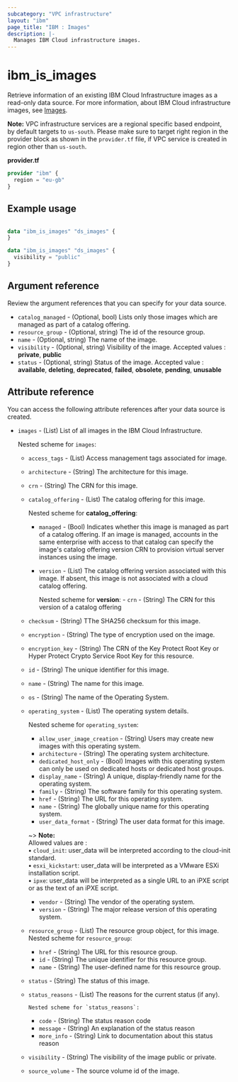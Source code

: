 ```yaml
---
subcategory: "VPC infrastructure"
layout: "ibm"
page_title: "IBM : Images"
description: |-
  Manages IBM Cloud infrastructure images.
---
```


# ibm_is_images
Retrieve information of an existing IBM Cloud Infrastructure images as a read-only data source. For more information, about IBM Cloud infrastructure images, see [Images](https://cloud.ibm.com/docs/vpc?topic=vpc-about-images).

**Note:** 
VPC infrastructure services are a regional specific based endpoint, by default targets to `us-south`. Please make sure to target right region in the provider block as shown in the `provider.tf` file, if VPC service is created in region other than `us-south`.

**provider.tf**

```terraform
provider "ibm" {
  region = "eu-gb"
}
```

## Example usage

```terraform

data "ibm_is_images" "ds_images" {
}

data "ibm_is_images" "ds_images" {
  visibility = "public"
}

```
## Argument reference

Review the argument references that you can specify for your data source. 

- `catalog_managed` - (Optional, bool) Lists only those images which are managed as part of a catalog offering.
- `resource_group` - (Optional, string) The id of the resource group.
- `name` - (Optional, string) The name of the image.
- `visibility` - (Optional, string) Visibility of the image. Accepted values : **private**, **public**
- `status` - (Optional, string) Status of the image. Accepted value : **available**, **deleting**, **deprecated**, **failed**, **obsolete**, **pending**, **unusable**

## Attribute reference
You can access the following attribute references after your data source is created. 

- `images` - (List) List of all images in the IBM Cloud Infrastructure.

  Nested scheme for `images`:
  - `access_tags`  - (List) Access management tags associated for image.
  - `architecture` - (String) The architecture for this image.
  - `crn` - (String) The CRN for this image.
  - `catalog_offering` - (List) The catalog offering for this image.

      Nested scheme for **catalog_offering**:
      - `managed` - (Bool) Indicates whether this image is managed as part of a catalog offering. If an image is managed, accounts in the same enterprise with access to that catalog can specify the image's catalog offering version CRN to provision virtual server instances using the image.
      - `version` - (List) The catalog offering version associated with this image. If absent, this image is not associated with a cloud catalog offering.
      
          Nested scheme for **version**:
            - `crn` - (String) The CRN for this version of a catalog offering
  - `checksum` - (String) TThe SHA256 checksum for this image.
  - `encryption` - (String) The type of encryption used on the image.
  - `encryption_key` - (String) The CRN of the Key Protect Root Key or Hyper Protect Crypto Service Root Key for this resource.
  - `id` - (String) The unique identifier for this image.
  - `name` - (String) The name for this image.
  - `os` - (String) The name of the Operating System.
  - `operating_system` - (List) The operating system details. 
    
      Nested scheme for `operating_system`:
      - `allow_user_image_creation` - (String) Users may create new images with this operating system.
      - `architecture` - (String) The operating system architecture.
      - `dedicated_host_only` - (Bool) Images with this operating system can only be used on dedicated hosts or dedicated host groups.
      - `display_name` - (String) A unique, display-friendly name for the operating system.
      - `family` - (String) The software family for this operating system.
      - `href` - (String) The URL for this operating system.
      - `name` - (String) The globally unique name for this operating system.
      - `user_data_format` - (String) The user data format for this image.
  
      ~> **Note:** </br> Allowed values are : </br>
        **&#x2022;** `cloud_init`: user_data will be interpreted according to the cloud-init standard.</br>
        **&#x2022;** `esxi_kickstart`: user_data will be interpreted as a VMware ESXi installation script.</br>
        **&#x2022;**  `ipxe`: user_data will be interpreted as a single URL to an iPXE script or as the text of an iPXE script.</br>
      - `vendor` - (String) The vendor of the operating system.
      - `version` - (String) The major release version of this operating system.
  - `resource_group` - (List) The resource group object, for this image.
      Nested scheme for `resource_group`:
      - `href` - (String) The URL for this resource group.
      - `id` - (String) The unique identifier for this resource group.
      - `name` - (String) The user-defined name for this resource group.
  - `status` - (String) The status of this image.
  - `status_reasons` - (List) The reasons for the current status (if any).

        Nested scheme for `status_reasons`:
      - `code` - (String) The status reason code
      - `message` - (String) An explanation of the status reason
      - `more_info` - (String) Link to documentation about this status reason
  - `visibility` - (String) The visibility of the image public or private.
  - `source_volume` - The source volume id of the image.

